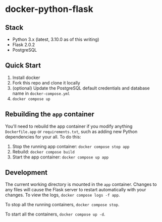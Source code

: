 # docker-python-flask

## Stack

* Python 3.x (latest, 3.10.0 as of this writing)
* Flask 2.0.2
* PostgreSQL

## Quick Start

1. Install docker
2. Fork this repo and clone it locally
3. (optional) Update the PostgreSQL default credentials and database name in `docker-compose.yml`
4. `docker compose up`

## Rebuilding the `app` container

You'll need to rebuild the app container if you modify anything `Dockerfile.app` or `requirements.txt`,
such as adding new Python dependencies for your all. To do this:

1. Stop the running app container: `docker compose stop app`
2. Rebuild: `docker compose build`
3. Start the app container: `docker compose up app`

## Development

The current working directory is mounted in the `app` container. Changes to any files
will cause the Flask server to restart automatically with your changes. To view the logs,
`docker compose logs -f app`.

To stop all the running containers, `docker compose stop`.

To start all the containers, `docker compose up -d`.
